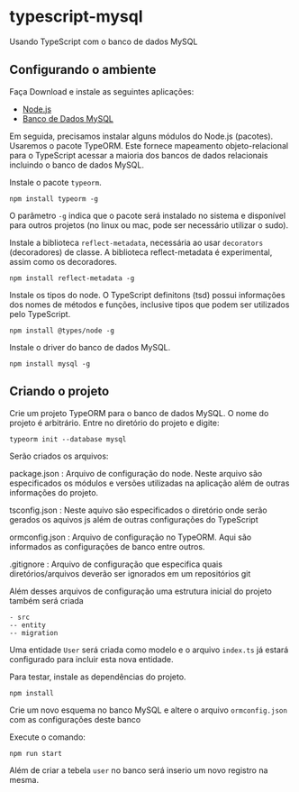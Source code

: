 # typescript-mysql

Usando TypeScript com o banco de dados MySQL

## Configurando o ambiente

Faça Download e instale as seguintes aplicações:

* [Node.js](https://nodejs.org/)
* [Banco de Dados MySQL](https://www.mysql.com/downloads/)

Em seguida, precisamos instalar alguns módulos do Node.js (pacotes). Usaremos o pacote TypeORM. Este fornece mapeamento objeto-relacional para o TypeScript acessar a maioria dos bancos de dados relacionais incluindo o banco de dados MySQL.

Instale o pacote `typeorm`. 
```
npm install typeorm -g
```
O parâmetro `-g` indica que o pacote será instalado no sistema e disponível para outros projetos (no linux ou mac, pode ser necessário utilizar o sudo).


Instale a biblioteca `reflect-metadata`, necessária ao usar `decorators` (decoradores) de classe. A biblioteca reflect-metadata é experimental, assim como os decoradores. 
```
npm install reflect-metadata -g
```

Instale os tipos do node. O TypeScript definitons (tsd) possui informações dos nomes de métodos e funções, inclusive tipos que podem ser utilizados pelo TypeScript.
```
npm install @types/node -g
```

Instale o driver do banco de dados MySQL.
```
npm install mysql -g
```

## Criando o projeto

Crie um projeto TypeORM para o banco de dados MySQL. O nome do projeto é arbitrário.
Entre no diretório do projeto e digite:
```
typeorm init --database mysql
```
Serão criados os arquivos:

package.json
: Arquivo de configuração do node. Neste arquivo são especificados os módulos e versões utilizadas na aplicação além de outras informações do projeto.

tsconfig.json
: Neste aquivo são especificados o diretório onde serão gerados os aquivos js além de outras configurações do TypeScript

ormconfig.json
: Arquivo de configuração no TypeORM. Aqui são informados as configurações de banco entre outros.

.gitignore
: Arquivo de configuração que especifica quais diretórios/arquivos deverão ser ignorados em um repositórios git 

Além desses arquivos de configuração uma estrutura inicial do projeto também será criada 

```
- src
-- entity
-- migration
```

Uma entidade `User` será criada como modelo e o arquivo `index.ts` já estará configurado para incluir esta nova entidade.

Para testar, instale as dependências do projeto.
```
npm install
```

Crie um novo esquema no banco MySQL e altere o arquivo `ormconfig.json` com as configurações deste banco

Execute o comando:

```
npm run start
```

Além de criar a tebela `user` no banco será inserio um novo registro na mesma.
